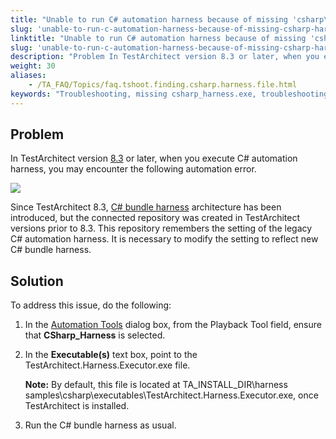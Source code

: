 ```yaml
--- 
title: "Unable to run C# automation harness because of missing 'csharp\_harness.exe' file"
slug: 'unable-to-run-c-automation-harness-because-of-missing-csharp-harness-exe-file'
linktitle: "Unable to run C# automation harness because of missing 'csharp\_harness.exe' file"
slug: 'unable-to-run-c-automation-harness-because-of-missing-csharp-harness-exe-file'
description: "Problem In TestArchitect version 8.3 or later, when you execute C# automation harness, you may encounter the following automation error. Since TestArchitect 8.3, C# bundle harness architecture has ..."
weight: 30
aliases: 
    - /TA_FAQ/Topics/faq.tshoot.finding.csharp.harness.file.html
keywords: "Troubleshooting, missing csharp_harness.exe, troubleshooting"
---
```


## Problem

In TestArchitect version [8.3](/TA_ReleaseNotes/DITA_source/Whats_New_Windows_8.3.html) or later, when you execute C\# automation harness, you may encounter the following automation error.

![](/images/TA_FAQ/Images/missing_csharp_harness_file.png)

Since TestArchitect 8.3, [C\# bundle harness](/TA_Tutorials/Topics/tut_Scripting_actions_in_other_languages_CSharp_bundle.html) architecture has been introduced, but the connected repository was created in TestArchitect versions prior to 8.3. This repository remembers the setting of the legacy C\# automation harness. It is necessary to modify the setting to reflect new C\# bundle harness.

## Solution

To address this issue, do the following:

1.  In the [Automation Tools](/TA_Help/Topics/Test_exec_test_execution.html#li_ux4_421_zp) dialog box, from the Playback Tool field, ensure that **CSharp\_Harness** is selected.
2.  In the **Executable\(s\)** text box, point to the TestArchitect.Harness.Executor.exe file.

    **Note:** By default, this file is located at TA\_INSTALL\_DIR\\harness samples\\csharp\\executables\\TestArchitect.Harness.Executor.exe, once TestArchitect is installed.

3.  Run the C\# bundle harness as usual.






